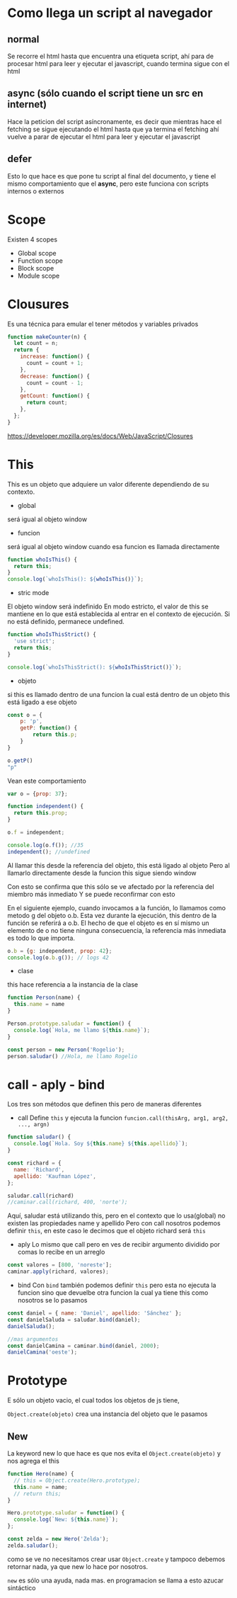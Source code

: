 # Como llega un script al navegador

## normal
Se recorre el html hasta que encuentra una etiqueta script, ahí para de procesar html
para leer y ejecutar el javascript, cuando termina sigue con el html

## async (sólo cuando el script tiene un src en internet)
Hace la peticion del script asíncronamente, 
es decir que mientras hace el fetching se sigue ejecutando el html
hasta que ya termina el fetching ahí vuelve a parar de ejecutar el html
para leer y ejecutar el javascript

## defer
Esto lo que hace es que pone tu script al final del documento,
y tiene el mismo comportamiento que el **async**, 
pero este funciona con scripts internos o externos

# Scope

Existen 4 scopes
- Global scope
- Function scope
- Block scope
- Module scope

# Clousures

Es una técnica para emular el tener métodos y variables privados
```js
function makeCounter(n) {
  let count = n;
  return {
    increase: function() {
      count = count + 1;
    },
    decrease: function() {
      count = count - 1;
    },
    getCount: function() {
      return count;
    },
  };
}
```

https://developer.mozilla.org/es/docs/Web/JavaScript/Closures

# This

This es un objeto que adquiere un valor diferente dependiendo de su contexto.

- global

será igual al objeto window

- funcion

será igual al objeto window cuando esa funcion es llamada directamente
```js
function whoIsThis() {
  return this;
}
console.log(`whoIsThis(): ${whoIsThis()}`);
```
- stric mode

El objeto window será indefinido
En modo estricto, el valor de this se mantiene en lo que está establecida al entrar en el contexto de ejecución. Si no está definido, permanece undefined.
```js
function whoIsThisStrict() {
  'use strict';
  return this;
}

console.log(`whoIsThisStrict(): ${whoIsThisStrict()}`);
```

- objeto

si this es llamado dentro de una funcion la cual está dentro de un objeto
this está ligado a ese objeto
```js
const o = {
    p: 'p',
    getP: function() {
        return this.p;
    }
}

o.getP()
"p"
```
Vean este comportamiento
```js
var o = {prop: 37};

function independent() {
  return this.prop;
}

o.f = independent;

console.log(o.f()); //35
independent(); //undefined
```
Al llamar this desde la referencia del objeto, this está ligado al objeto
Pero al llamarlo directamente desde la funcion this sigue siendo window

Con esto se confirma que this sólo se ve afectado por la referencia del miembro más inmediato
Y se puede reconfirmar con esto

En el siguiente ejemplo, cuando invocamos a la función, lo llamamos como metodo g del objeto o.b. Esta vez durante la ejecución, this dentro de la función se referirá a o.b. El hecho de que el objeto es en sí mismo un elemento de o no tiene ninguna consecuencia, la referencia más inmediata es todo lo que importa.
```js
o.b = {g: independent, prop: 42};
console.log(o.b.g()); // logs 42
```

- clase

this hace referencia a la instancia de la clase

```js
function Person(name) {
  this.name = name
}

Person.prototype.saludar = function() {
  console.log(`Hola, me llamo ${this.name}`);
}

const person = new Person('Rogelio');
person.saludar() //Hola, me llamo Rogelio
```

# call - aply - bind

Los tres son métodos que definen this pero de maneras diferentes

- call
Define `this` y ejecuta la funcion
`funcion.call(thisArg, arg1, arg2, ..., argn)`

```js
function saludar() {
  console.log(`Hola. Soy ${this.name} ${this.apellido}`);
}

const richard = {
  name: 'Richard',
  apellido: 'Kaufman López',
};

saludar.call(richard)
//caminar.call(richard, 400, 'norte');
```

Aquí, saludar está utilizando this, pero en el contexto que lo usa(global) no existen las propiedades name y apellido
Pero con call nosotros podemos definir `this`, en este caso le decimos que el objeto richard será `this`

- aply
Lo mismo que call pero en ves de recibir argumento dividido por comas lo recibe en un arreglo
```js
const valores = [800, 'noreste'];
caminar.apply(richard, valores);
```

- bind
Con `bind` también podemos definir `this` pero esta no ejecuta la funcion
sino que devuelbe otra funcion la cual ya tiene this como nosotros se lo pasamos

```js
const daniel = { name: 'Daniel', apellido: 'Sánchez' };
const danielSaluda = saludar.bind(daniel);
danielSaluda();

//mas argumentos
const danielCamina = caminar.bind(daniel, 2000);
danielCamina('oeste');
```

# Prototype
E sólo un objeto vacio, el cual todos los objetos de js tiene,

`Object.create(objeto)` crea una instancia del objeto que le pasamos

## New

La keyword new lo que hace es que nos evita el `Object.create(objeto)` y nos agrega el this

```js
function Hero(name) {
  // this = Object.create(Hero.prototype);
  this.name = name;
  // return this;
}

Hero.prototype.saludar = function() {
  console.log(`New: ${this.name}`);
};

const zelda = new Hero('Zelda');
zelda.saludar();
```
como se ve no necesitamos crear usar `Object.create` y tampoco debemos retornar nada,
ya que new lo hace por nosotros.

`new` es sólo una ayuda, nada mas. en programacion se llama a esto azucar sintáctico